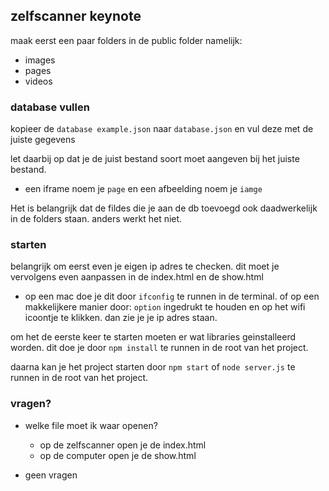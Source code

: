 ## zelfscanner keynote

maak eerst een paar folders in de public folder
namelijk:

- images
- pages
- videos

### database vullen

kopieer de `database example.json` naar `database.json` en vul deze met de juiste gegevens

let daarbij op dat je de juist bestand soort moet aangeven bij het juiste bestand.

- een iframe noem je `page` en een afbeelding noem je `iamge`

Het is belangrijk dat de fildes die je aan de db toevoegd ook daadwerkelijk in de folders staan. anders werkt het niet.

### starten

belangrijk om eerst even je eigen ip adres te checken. dit moet je vervolgens even aanpassen in de index.html en de show.html

- op een mac doe je dit door `ifconfig` te runnen in de terminal. of op een makkelijkere manier door: `option` ingedrukt te houden en op het wifi icoontje te klikken. dan zie je je ip adres staan.

om het de eerste keer te starten moeten er wat libraries geinstalleerd worden. dit doe je door `npm install` te runnen in de root van het project.

daarna kan je het project starten door `npm start` of `node server.js` te runnen in de root van het project.

### vragen?

- welke file moet ik waar openen?

  - op de zelfscanner open je de index.html
  - op de computer open je de show.html

- geen vragen
